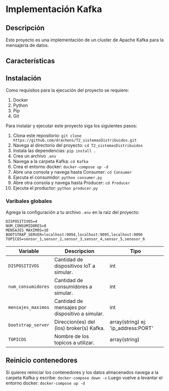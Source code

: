 # Implementación Kafka

## Descripción

Este proyecto es una implementación de un cluster de Apache Kafka para la mensajería de datos.
## Características

## Instalación
Como requisitos para la ejecución del proyecto se requiere:
1. Docker
2. Python
3. Pip
4. Git

Para instalar y ejecutar este proyecto siga los siguientes pasos:

1. Clona este repositorio: `git clone https://github.com/drachens/T2_sistemasDistribuidos.git`
2. Navega al directorio del proyecto: `cd T2_sistemasDistribuidos`
3. Instala las dependencias: `pip install .`
4. Crea un archivo `.env`
5. Navega a la carpeta Kafka: `cd Kafka`
6. Crea el entorno docker: `docker-compose up -d`
7. Abre una consola y navega hasta Consumer: `cd Consumer`
8. Ejecuta el consumidor: `python consumer.py`
9. Abre otra consola y navega hasta Producer: `cd Producer`
10. Ejecuta el productor: `python producer.py`

### Varibales globales
Agrega la configuración a tu archivo `.env` en la raiz del proyecto:
```
DISPOSITIVOS=4
NUM_CONSUMIDORES=8
MENSAJES_MAXIMOS=10
BOOTSTRAP_SERVER=localhost:9094,localhost:9095,localhost:9096
TOPICOS=sensor_1,sensor_2,sensor_3,sensor_4,sensor_5,senosor_6
```

| Variable | Descripcion | Tipo |
| --- | --- | --- |
| `DISPOSITIVOS` | Cantidad de dispositivos IoT a simular. | int |
| `num_consumidores` | Cantidad de consumidores a simular. | int |
| `mensajes_maximos` | Cantidad de mensajes por dispositivo a simular. | int |
| `bootstrap_server` | Direccion(es) del (los) broker(s) Kafka. | array(string) ej: 'ip_address:PORT' |
| `TOPICOS` | Nombre de los topicos a utilizar. | array(string) |


## Reinicio contenedores

Si quieres reiniciar los contenedores y los datos almacenados navega a la carpeta Kafka y escribe:
`docker-compose down -v`
Luego vuelve a levantar el entorno docker:
`docker-compose up -d`


